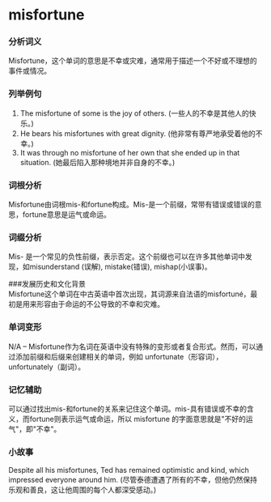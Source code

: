 # misfortune

### 分析词义

  

Misfortune，这个单词的意思是不幸或灾难，通常用于描述一个不好或不理想的事件或情况。

  

### 列举例句

  

1.  The misfortune of some is the joy of others. (一些人的不幸是其他人的快乐。)
2.  He bears his misfortunes with great dignity. (他非常有尊严地承受着他的不幸。)
3.  It was through no misfortune of her own that she ended up in that situation. (她最后陷入那种境地并非自身的不幸。)

  

### 词根分析

  

Misfortune由词根mis-和fortune构成。Mis-是一个前缀，常带有错误或错误的意思，fortune意思是运气或命运。

  

### 词缀分析

  

Mis- 是一个常见的负性前缀，表示否定。这个前缀也可以在许多其他单词中发现，如misunderstand (误解), mistake(错误), mishap(小误事)。

  

###发展历史和文化背景  
Misfortune这个单词在中古英语中首次出现，其词源来自法语的misfortuné，最初是用来形容由于命运的不公导致的不幸和灾难。

  

### 单词变形

  

N/A – Misfortune作为名词在英语中没有特殊的变形或者复合形式。然而，可以通过添加前缀和后缀来创建相关的单词，例如 unfortunate（形容词），unfortunately（副词）。

  

### 记忆辅助

  

可以通过找出mis-和fortune的关系来记住这个单词。mis-具有错误或不幸的含义，而fortune则表示运气或命运，所以 misfortune 的字面意思就是"不好的运气"，即"不幸"。

  

### 小故事

  

Despite all his misfortunes, Ted has remained optimistic and kind, which impressed everyone around him. (尽管泰德遭遇了所有的不幸，但他仍然保持乐观和善良，这让他周围的每个人都深受感动。)
